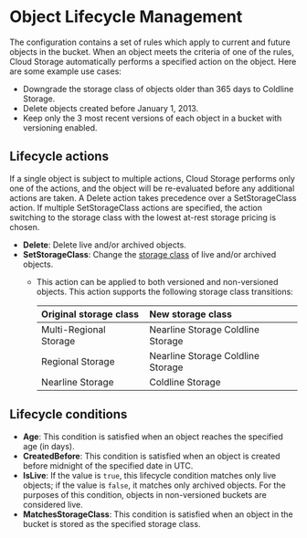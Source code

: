 # Object Lifecycle Management

The configuration contains a set of rules which apply to current and future objects in the bucket. When an object meets the criteria of one of the rules, Cloud Storage automatically performs a specified action on the object. Here are some example use cases:

* Downgrade the storage class of objects older than 365 days to Coldline Storage.
* Delete objects created before January 1, 2013.
* Keep only the 3 most recent versions of each object in a bucket with versioning enabled.

## Lifecycle actions

If a single object is subject to multiple actions, Cloud Storage performs only one of the actions, and the object will be re-evaluated before any additional actions are taken. A Delete action takes precedence over a SetStorageClass action. If multiple SetStorageClass actions are specified, the action switching to the storage class with the lowest at-rest storage pricing is chosen.

* **Delete**: Delete live and/or archived objects. 
* **SetStorageClass**: Change the [storage class](https://cloud.google.com/storage/docs/storage-classes) of live and/or archived objects. 
  * This action can be applied to both versioned and non-versioned objects. This action supports the following storage class transitions:

    | Original storage class | New storage class |
    | :--- | :--- |
    | Multi-Regional Storage | Nearline Storage Coldline Storage |
    | Regional Storage | Nearline Storage Coldline Storage |
    | Nearline Storage | Coldline Storage |

## Lifecycle conditions

* **Age**: This condition is satisfied when an object reaches the specified age \(in days\). 
* **CreatedBefore**: This condition is satisfied when an object is created before midnight of the specified date in UTC.
* **IsLive**: If the value is `true`, this lifecycle condition matches only live objects; if the value is `false`, it matches only archived objects. For the purposes of this condition, objects in non-versioned buckets are considered live.
* **MatchesStorageClass**: This condition is satisfied when an object in the bucket is stored as the specified storage class.

